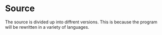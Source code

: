 # Source

The source is divided up into diffrent versions. This is because the program will be rewritten in a variety of languages.